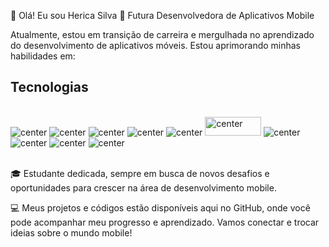 👋 Olá! Eu sou Herica Silva
📱 Futura Desenvolvedora de Aplicativos Mobile

Atualmente, estou em transição de carreira e mergulhada no aprendizado do desenvolvimento de aplicativos móveis. Estou aprimorando minhas habilidades em:

## Tecnologias

<div style="display: inline_block"><br/>
<img alt="center" alt="Css3" src="https://img.shields.io/badge/CSS3-1572B6?style=for-the-badge&logo=css3&logoColor=white" />
<img alt="center" alt="html5" src="https://img.shields.io/badge/HTML5-E34F26?style=for-the-badge&logo=html5&logoColor=white" />
<img alt="center" alt="Javascript" src="https://img.shields.io/badge/JavaScript-F7DF1E?style=for-the-badge&logo=javascript&logoColor=black" />
<img alt="center" alt="React Native" src="https://img.shields.io/badge/React_Native-20232A?style=for-the-badge&logo=react&logoColor=61DAFB" />
<img alt="center" alt="TailwindCSS" src="https://img.shields.io/badge/TailwindCSS-38B2AC?style=for-the-badge&logo=tailwind-css&logoColor=white" />
<img alt="center" alt="Firebase" src="https://firebase.google.com/downloads/brand-guidelines/PNG/logo-standard.png"alt="Firebase" width="90" height="30" />
<img alt="center" alt="Firebase" src="https://img.shields.io/badge/React-20232A?style=for-the-badge&logo=react&logoColor=61DAFB" />
<img alt="center" alt="Firebase" src="https://img.shields.io/badge/Node.js-43853D?style=for-the-badge&logo=node.js&logoColor=white" />
<img alt="center" alt="Firebase" src="https://img.shields.io/badge/Next.js-000000?style=for-the-badge&logo=next.js&logoColor=white" />
<img alt="center" alt="Firebase" src="https://img.shields.io/badge/TypeScript-007ACC?style=for-the-badge&logo=typescript&logoColor=white" />

 
<div><br/>


🎓 Estudante dedicada, sempre em busca de novos desafios e oportunidades para crescer na área de desenvolvimento mobile.

💻 Meus projetos e códigos estão disponíveis aqui no GitHub, onde você pode acompanhar meu progresso e aprendizado. Vamos conectar e trocar ideias sobre o mundo mobile!





